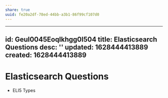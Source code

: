 ```yaml
---
share: true
uuid: fe20a2df-78ed-44bb-a3b1-86f99cf107d0
---
```

---
id: GeuI0045Eoqlkhgg0l504
title: Elasticsearch Questions
desc: ''
updated: 1628444413889
created: 1628444413889
---
# Elasticsearch Questions
*   ELI5 Types
